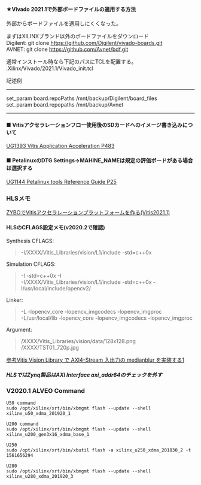 #### ★Vivado 2021.1で外部ボードファイルの適用する方法  
外部からボードファイルを適用しにくくなった。  
  
まずはXILINXブランド以外のボードファイルをダウンロード  
Digilent: git clone https://github.com/Digilent/vivado-boards.git  
AVNET: git clone https://github.com/Avnet/bdf.git  
  
通常インストール時なら下記のパスにTCLを配置する。  
.Xilinx/Vivado/2021.1/Vivado_init.tcl  
  
記述例  
***********************************************************  
set_param board.repoPaths /mnt/backup/Digilent/board_files  
set_param board.repopaths /mnt/backup/Avnet  
***********************************************************  
    
#### ■ Vitisアクセラレーションフロー使用後のSDカードへのイメージ書き込みについて
[UG1393 Vitis Application Acceleration P483](https://japan.xilinx.com/support/documentation/sw_manuals_j/xilinx2020_1/ug1393-vitis-application-acceleration.pdf#page=483)
  
#### ■ PetalinuxのDTG Settings->MAHINE_NAMEは規定の評価ボードがある場合は選択する
[UG1144 Petalinux tools Reference Guide P25](https://japan.xilinx.com/support/documentation/sw_manuals_j/xilinx2020_1/ug1144-petalinux-tools-reference-guide.pdf#page=25)  
    

### HLSメモ
[ZYBOでVitisアクセラレーションプラットフォームを作る(Vitis2021.1)](https://www.hackster.io/mohammad-hosseinabady2/vitis-2021-1-embedded-platform-for-zybo-z7-20-d39e1a)  

#### HLSのCFLAGS設定メモ(v2020.2で確認)
Synthesis CFLAGS:  
>-I/XXXX/Vitis_Libraries/vision/L1/include -std=c++0x  
  
Simulation CFLAGS:  
>-I<path-to-L1-include-directory> -std=c++0x -I<path-to-opencv-include-folder>  
>-I/XXXX/Vitis_Libraries/vision/L1/include -std=c++0x -I/usr/local/include/opencv2/  
  
Linker:  
>-L<path-to-opencv-lib-folder> -lopencv_core -lopencv_imgcodecs -lopencv_imgproc  
>-L/usr/local/lib -lopencv_core -lopencv_imgcodecs -lopencv_imgproc  
  
Argument:  
>/XXXX/Vitis_Libraries/vision/data/128x128.png  
>/XXXX/TST01_720p.jpg  

[参考Vitis Vision Library で AXI4-Stream 入出力の medianblur を実装する1](https://marsee101.blog.fc2.com/blog-entry-5107.html)

##### HLSではZynq製品はAXI Interface axi_addr64のチェックを外す



### V2020.1 ALVEO Command
```
U50 command  
sudo /opt/xilinx/xrt/bin/xbmgmt flash --update --shell xilinx_u50_xdma_201920_1  
  
U200 command  
sudo /opt/xilinx/xrt/bin/xbmgmt flash --update --shell xilinx_u200_gen3x16_xdma_base_1  
  
U250  
sudo /opt/xilinx/xrt/bin/xbutil flash -a xilinx_u250_xdma_201830_2 -t 1561656294  
  
U280  
sudo /opt/xilinx/xrt/bin/xbmgmt flash --update --shell xilinx_u280_xdma_201920_3  
```
